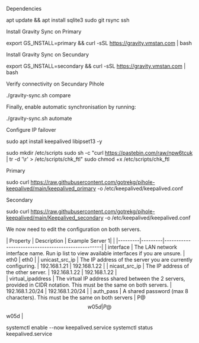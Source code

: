 

Dependencies

apt update && apt install sqlite3 sudo git rsync ssh



Install Gravity Sync on Primary 

export GS_INSTALL=primary && curl -sSL https://gravity.vmstan.com | bash

Install Gravity Sync on Secundary 

export GS_INSTALL=secondary && curl -sSL https://gravity.vmstan.com | bash 


Verify connectivity on Secundary Pihole     

./gravity-sync.sh compare

Finally, enable automatic synchronisation by running:

./gravity-sync.sh automate



Configure IP failover


sudo apt install keepalived libipset13 -y


sudo mkdir /etc/scripts
sudo sh -c "curl https://pastebin.com/raw/npw6tcuk | tr -d '\r' > /etc/scripts/chk_ftl"
sudo chmod +x /etc/scripts/chk_ftl


Primary 

sudo curl https://raw.githubusercontent.com/gotrekg/pihole-keepalived/main/keepalived_primary -o /etc/keepalived/keepalived.conf

Secondary 

sudo curl https://raw.githubusercontent.com/gotrekg/pihole-keepalived/main/Keepalived_secondary -o /etc/keepalived/keepalived.conf


We now need to edit the configuration on both servers.


| Property  | Description | Example Server 1|                   |
|---------|---------|---------------------------------------------------|
| interface  | The LAN network interface name. Run ip list to view available interfaces if you are unsure.   | eth0            |         eth0   |
| unicast_src_ip  | The IP address of the server you are currently configuring.   | 192.168.1.21             |      192.168.1.22            |
| nicast_src_ip  | The IP address of the other server.   |         192.168.1.22         |       192.168.1.22        |                   
| virtual_ipaddress    | The virtual IP address shared between the 2 servers, provided in CIDR notation. This must be the same on both servers.   |     192.168.1.20/24     |        192.168.1.20/24        |
| auth_pass  | A shared password (max 8 characters). This must be the same on both servers   |       P@$$w05d       |        P@$$w05d       |





systemctl enable --now keepalived.service
systemctl status keepalived.service
